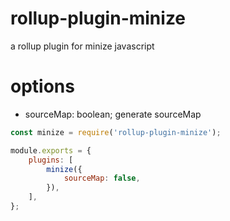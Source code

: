 # rollup-plugin-minize

a rollup plugin for minize javascript

# options 
- sourceMap: boolean; generate sourceMap

```javascript
const minize = require('rollup-plugin-minize');

module.exports = {
    plugins: [
        minize({
            sourceMap: false,
        }),
    ],
};
```